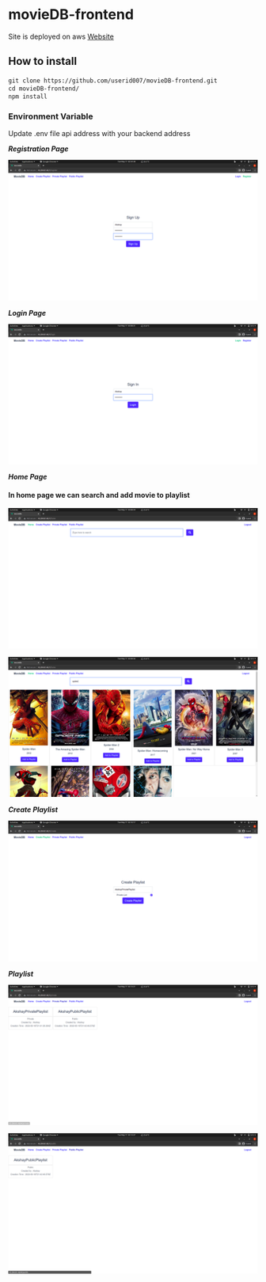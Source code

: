 # movieDB-frontend
Site is deployed on aws
[Website](http://35.239.249.194/#/home)

## How to install
```
git clone https://github.com/userid007/movieDB-frontend.git
cd movieDB-frontend/
npm install
```

###  Environment Variable
Update .env file api address with your backend address

***Registration Page***

![Registration Page](<screenshots/register.png> "Register")

***Login Page***

![Login Page](<screenshots/login.png> "Login")

***Home Page***

#### In home page we can search and add movie to playlist
![Home Page](<screenshots/home.png> "Home")

![Search Page](<screenshots/search.png> "Search")

***Create Playlist***

![Crate Page](<screenshots/create.png> "Create")

***Playlist***

![Private Page](<screenshots/private.png> "Private")

![Public Page](<screenshots/public.png> "Public")
